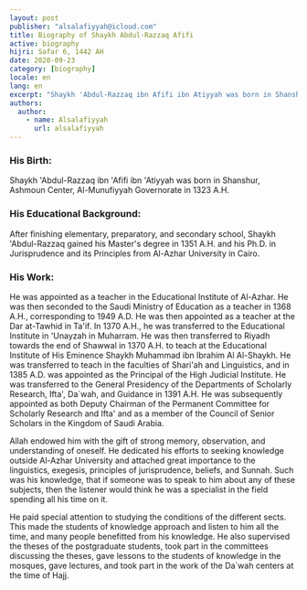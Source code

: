 ```yaml
---
layout: post
publisher: "alsalafiyyah@icloud.com"
title: Biography of Shaykh Abdul-Razzaq Afifi
active: biography
hijri: Safar 6, 1442 AH
date: 2020-09-23
category: [biography]
locale: en
lang: en
excerpt: "Shaykh 'Abdul-Razzaq ibn Afifi ibn Atiyyah was born in Shanshur, Ashmoun Center, Al-Munufiyyah Governorate in 1323 AH."
authors:
  author: 
    - name: Alsalafiyyah
      url: alsalafiyyah
---
```


### His Birth:
Shaykh 'Abdul-Razzaq ibn 'Afifi ibn 'Atiyyah was born in Shanshur, Ashmoun Center, Al-Munufiyyah Governorate in 1323 A.H.

### His Educational Background:
After finishing elementary, preparatory, and secondary school, Shaykh 'Abdul-Razzaq gained his Master's degree in 1351 A.H. and his Ph.D. in Jurisprudence and its Principles from Al-Azhar University in Cairo.

### His Work:
He was appointed as a teacher in the Educational Institute of Al-Azhar. He was then seconded to the Saudi Ministry of Education as a teacher in 1368 A.H., corresponding to 1949 A.D. He was then appointed as a teacher at the Dar at-Tawhid in Ta'if. In 1370 A.H., he was transferred to the Educational Institute in 'Unayzah in Muharram. He was then transferred to Riyadh towards the end of Shawwal in 1370 A.H. to teach at the Educational Institute of His Eminence Shaykh Muhammad ibn Ibrahim Al Al-Shaykh. He was transferred to teach in the faculties of Shari'ah and Linguistics, and in 1385 A.D. was appointed as the Principal of the High Judicial Institute. He was transferred to the General Presidency of the Departments of Scholarly Research, Ifta', Da`wah, and Guidance in 1391 A.H. He was subsequently appointed as both Deputy Chairman of the Permanent Committee for Scholarly Research and Ifta' and as a member of the Council of Senior Scholars in the Kingdom of Saudi Arabia.

Allah endowed him with the gift of strong memory, observation, and understanding of oneself. He dedicated his efforts to seeking knowledge outside Al-Azhar University and attached great importance to the linguistics, exegesis, principles of jurisprudence, beliefs, and Sunnah. Such was his knowledge, that if someone was to speak to him about any of these subjects, then the listener would think he was a specialist in the field spending all his time on it.

He paid special attention to studying the conditions of the different sects. This made the students of knowledge approach and listen to him all the time, and many people benefitted from his knowledge. He also supervised the theses of the postgraduate students, took part in the committees discussing the theses, gave lessons to the students of knowledge in the mosques, gave lectures, and took part in the work of the Da`wah centers at the time of Hajj.

